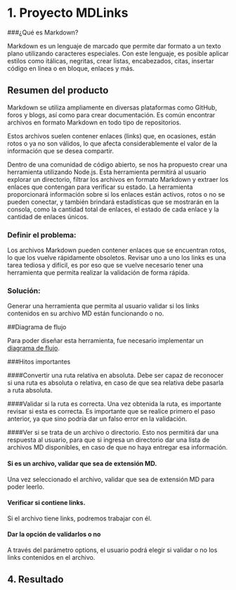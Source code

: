 # 1. Proyecto  MDLinks

###¿Qué es Markdown?

Markdown es un lenguaje de marcado que permite dar formato a un texto plano utilizando caracteres especiales. Con este lenguaje, es posible aplicar estilos como itálicas, negritas, crear listas, encabezados, citas, insertar código en línea o en bloque, enlaces y más.

## Resumen del producto
Markdown se utiliza ampliamente en diversas plataformas como GitHub, foros y blogs, así como para crear documentación. Es común encontrar archivos en formato Markdown en todo tipo de repositorios.

Estos archivos suelen contener enlaces (links) que, en ocasiones, están rotos o ya no son válidos, lo que afecta considerablemente el valor de la información que se desea compartir.

Dentro de una comunidad de código abierto, se nos ha propuesto crear una herramienta utilizando Node.js. Esta herramienta permitirá al usuario explorar un directorio, filtrar los archivos en formato Markdown y extraer los enlaces que contengan para verificar su estado. La herramienta proporcionará información sobre si los enlaces están activos, rotos o no se pueden conectar, y también brindará estadísticas que se mostrarán en la consola, como la cantidad total de enlaces, el estado de cada enlace y la cantidad de enlaces únicos.

### Definir el problema:

Los archivos Markdown pueden contener enlaces que se encuentran rotos, lo que los vuelve rápidamente obsoletos. Revisar uno a uno los links es una tarea tediosa y difícil, es por eso que se vuelve necesario tener una herramienta que permita realizar la validación de forma rápida. 

### Solución: 
Generar una herramienta que permita al usuario validar si los links contenidos en su archivo MD están funcionando o no. 

##Diagrama de flujo 

Para poder diseñar esta herramienta, fue necesario implementar un [diagrama de flujo](https://miro.com/app/board/uXjVM7AfxS0=/?share_link_id=624662679560).

###Hitos importantes 

####Convertir una ruta relativa en absoluta. 
Debe ser capaz de reconocer si una ruta es absoluta  o relativa, en caso de que sea relativa debe pasarla a ruta absoluta. 

####Validar si la ruta es correcta. 
Una vez obtenida la ruta, es importante revisar si esta es correcta. Es importante que se realice primero el paso anterior, ya que sino podría dar un falso error en la validación. 
	
####Ver si se trata de un archivo o directorio.
Esto nos permitirá dar una respuesta al usuario, para que si ingresa un directorio dar una lista de archivos MD disponibles, en caso de que no haya entregar esa información. 
#### Si es un archivo, validar que sea de extensión MD.
Una vez seleccionado el archivo, validar que sea de extensión MD para poder leerlo. 
#### Verificar si contiene links. 
Si el archivo tiene links, podremos trabajar con él. 
#### Dar la opción de validarlos o no
A través del parámetro options, el usuario podrá elegir si validar o no los links contenidos en el archivo. 

## 4. Resultado
